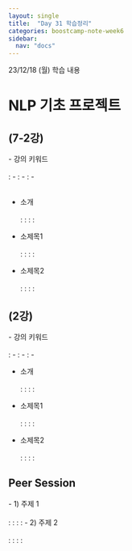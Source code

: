 ```yaml
---
layout: single
title:  "Day 31 학습정리"
categories: boostcamp-note-week6
sidebar:
  nav: "docs"
---
```


23/12/18 (월) 학습 내용

<h1>NLP 기초 프로젝트</h1>

<h2>(7-2강)</h2>
- 강의 키워드<br><br>
: - 
: - 
: - 
<br><br>

- 소개<br><br>
: :
: : 

- 소제목1<br><br>
: :
: : 

- 소제목2<br><br>
: :
: :


<h2>(2강)</h2>
- 강의 키워드<br><br>
: - 
: - 
: - 

- 소개<br><br>
: :
: : 

- 소제목1<br><br>
: :
: : 

- 소제목2<br><br>
: :
: :



<h2>Peer Session</h2>
- 1) 주제 1<br><br>
: : 
: : 
- 2) 주제 2<br><br>
: : 
: : 